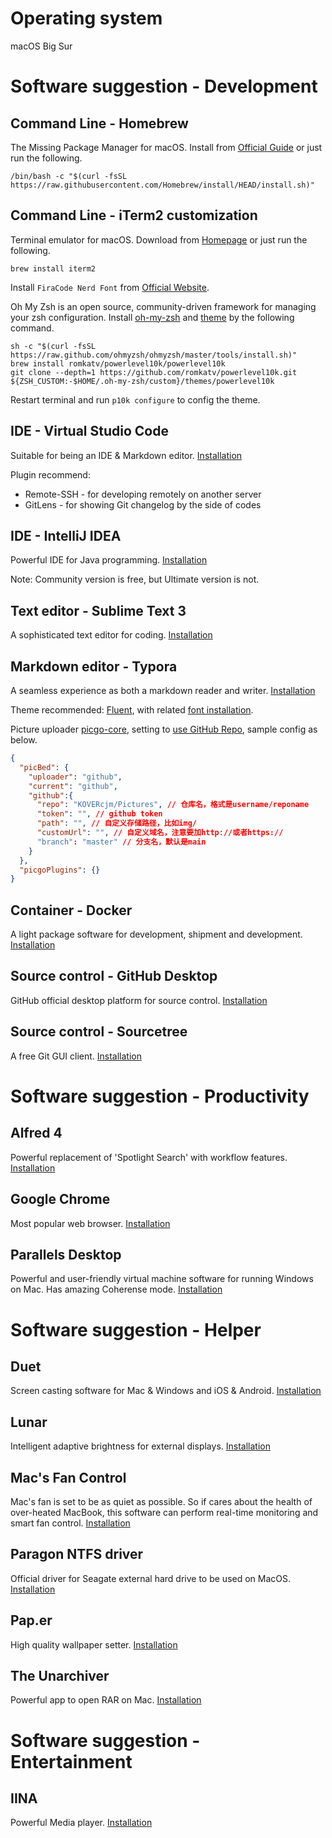 # Operating system
macOS Big Sur

# Software suggestion - Development
## Command Line - Homebrew
The Missing Package Manager for macOS. Install from [Official Guide](https://brew.sh) or just run the following.

``` shell
/bin/bash -c "$(curl -fsSL https://raw.githubusercontent.com/Homebrew/install/HEAD/install.sh)"
```

## Command Line - iTerm2 customization

Terminal emulator for macOS. Download from [Homepage](https://iterm2.com/) or just run the following.

``` shell
brew install iterm2
```

Install `FiraCode Nerd Font` from [Official Website](https://www.nerdfonts.com/font-downloads).

Oh My Zsh is an open source, community-driven framework for managing your zsh configuration. Install [oh-my-zsh](https://ohmyz.sh/) and [theme](https://iterm2colorschemes.com/) by the following command.

``` shell
sh -c "$(curl -fsSL https://raw.github.com/ohmyzsh/ohmyzsh/master/tools/install.sh)"
brew install romkatv/powerlevel10k/powerlevel10k
git clone --depth=1 https://github.com/romkatv/powerlevel10k.git ${ZSH_CUSTOM:-$HOME/.oh-my-zsh/custom}/themes/powerlevel10k
```

Restart terminal and run `p10k configure` to config the theme.

## IDE - Virtual Studio Code

Suitable for being an IDE & Markdown editor. [Installation](https://code.visualstudio.com/)

Plugin recommend:
* Remote-SSH - for developing remotely on another server
* GitLens - for showing Git changelog by the side of codes

## IDE - IntelliJ IDEA
Powerful IDE for Java programming. [Installation](https://www.jetbrains.com/idea/)

Note: Community version is free, but Ultimate version is not.

## Text editor - Sublime Text 3
A sophisticated text editor for coding. [Installation](https://www.sublimetext.com/)

## Markdown editor - Typora

A seamless experience as both a markdown reader and writer. [Installation](https://typora.io/)

Theme recommended: [Fluent](https://theme.typora.io/theme/Fluent/), with related [font installation](https://github.com/HereIsLz/Fluent-Typora#-installation).

Picture uploader [picgo-core](https://support.typora.io/Upload-Image/#picgo-core-command-line-opensource), setting to [use GitHub Repo](https://picgo.github.io/PicGo-Doc/zh/guide/config.html#github%E5%9B%BE%E5%BA%8A), sample config as below.

``` json
{
  "picBed": {
    "uploader": "github",
    "current": "github",
    "github":{
      "repo": "KOVERcjm/Pictures", // 仓库名，格式是username/reponame
      "token": "", // github token
      "path": "", // 自定义存储路径，比如img/
      "customUrl": "", // 自定义域名，注意要加http://或者https://
      "branch": "master" // 分支名，默认是main
    }
  },
  "picgoPlugins": {}
}
```

## Container - Docker

A light package software for development, shipment and development. [Installation](https://www.docker.com/)

## Source control - GitHub Desktop
GitHub official desktop platform for source control. [Installation](https://desktop.github.com/)

## Source control - Sourcetree
A free Git GUI client. [Installation](https://www.sourcetreeapp.com/)

# Software suggestion - Productivity
## Alfred 4
Powerful replacement of 'Spotlight Search' with workflow features. [Installation](https://www.alfredapp.com/)

## Google Chrome
Most popular web browser. [Installation](https://www.google.com/intl/zh-CN/chrome/)

## Parallels Desktop
Powerful and user-friendly virtual machine software for running Windows on Mac. Has amazing Coherense mode. [Installation](https://paper.meiyuan.in/)

# Software suggestion - Helper
## Duet
Screen casting software for Mac & Windows and iOS & Android. [Installation](https://zh.duetdisplay.com/)

## Lunar
Intelligent adaptive brightness for external displays. [Installation](https://lunar.fyi/)

## Mac's Fan Control
Mac's fan is set to be as quiet as possible. So if cares about the health of over-heated MacBook, this software can perform real-time monitoring and smart fan control. [Installation](https://www.crystalidea.com/macs-fan-control)

## Paragon NTFS driver
Official driver for Seagate external hard drive to be used on MacOS. [Installation](https://www.seagate.com/cn/zh/support/downloads/item/ntfs-driver-for-mac-os-master-dl/)

## Pap.er
High quality wallpaper setter. [Installation](https://paper.meiyuan.in/)

## The Unarchiver
Powerful app to open RAR on Mac. [Installation](https://theunarchiver.com/)

# Software suggestion - Entertainment
## IINA
Powerful Media player. [Installation](https://github.com/iina/iina/releases)


